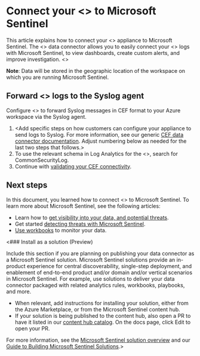 # Connect your <<Partner Appliance Name>> to Microsoft Sentinel

This article explains how to connect your <<Partner Appliance Name>> appliance to Microsoft Sentinel. The <<Partner Appliance Name>> data connector allows you to easily connect your <<Partner Appliance Name>> logs with Microsoft Sentinel, to view dashboards, create custom alerts, and improve investigation. <<Add additional specific insights this data connectivity provides to customers>>

**Note**: Data will be stored in the geographic location of the workspace on which you are running Microsoft Sentinel.

## Forward <<Partner Appliance Name>> logs to the Syslog agent

Configure <<Partner Appliance Name>> to forward Syslog messages in CEF format to your Azure workspace via the Syslog agent.
1. <Add specific steps on how customers can configure your appliance to send logs to Syslog. For more information, see our generic [CEF data connector documentation](https://docs.microsoft.com/azure/sentinel/connect-common-event-format). Adjust numbering below as needed for the last two steps that follows.>
2. To use the relevant schema in Log Analytics for the <<Partner Appliance Name>>, search for CommonSecurityLog.
3. Continue with [validating your CEF connectivity](https://docs.microsoft.com/azure/sentinel/troubleshooting-cef-syslog?tabs=rsyslog#validate-cef-connectivity).

## Next steps
In this document, you learned how to connect <<Partner Appliance Name>> to Microsoft Sentinel. To learn more about Microsoft Sentinel, see the following articles:
- Learn how to [get visibility into your data, and potential threats](https://docs.microsoft.com/azure/sentinel/get-visibility).
- Get started [detecting threats with Microsoft Sentinel](https://docs.microsoft.com/azure/sentinel/detect-threats-built-in).
- [Use workbooks](https://docs.microsoft.com/azure/sentinel/monitor-your-data) to monitor your data.

<### Install as a solution (Preview)

Include this section if you are planning on publishing your data connector as a Microsoft Sentinel solution. Microsoft Sentinel solutions provide an in-product experience for central discoverability, single-step deployment, and enablement of end-to-end product and/or domain and/or vertical scenarios in Microsoft Sentinel. For example, use solutions to deliver your data connector packaged with related analytics rules, workbooks, playbooks, and more.

- When relevant, add instructions for installing your solution, either from the Azure Marketplace, or from the Microsoft Sentinel content hub.
- If your solution is being published to the content hub, also open a PR to have it listed in our [content hub catalog](https://docs.microsoft.com/azure/sentinel/sentinel-solutions-catalog). On the docs page, click Edit to open your PR.

For more information, see the [Microsoft Sentinel solution overview](https://docs.microsoft.com/azure/sentinel/sentinel-solutions) and our [Guide to Building Microsoft Sentinel Solutions](https://github.com/Azure/Azure-Sentinel/tree/master/Solutions#readme).>
